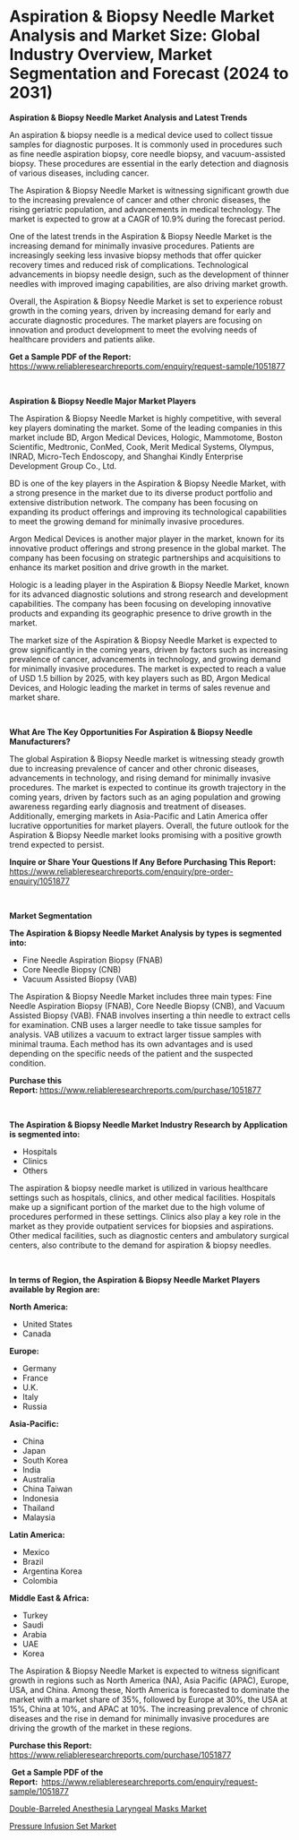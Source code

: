 <p><h1>Aspiration & Biopsy Needle Market Analysis and Market Size: Global Industry Overview, Market Segmentation and Forecast (2024 to 2031)</h1></p><p><strong>Aspiration & Biopsy Needle Market Analysis and Latest Trends</strong></p>
<p><p>An aspiration & biopsy needle is a medical device used to collect tissue samples for diagnostic purposes. It is commonly used in procedures such as fine needle aspiration biopsy, core needle biopsy, and vacuum-assisted biopsy. These procedures are essential in the early detection and diagnosis of various diseases, including cancer.</p><p>The Aspiration & Biopsy Needle Market is witnessing significant growth due to the increasing prevalence of cancer and other chronic diseases, the rising geriatric population, and advancements in medical technology. The market is expected to grow at a CAGR of 10.9% during the forecast period.</p><p>One of the latest trends in the Aspiration & Biopsy Needle Market is the increasing demand for minimally invasive procedures. Patients are increasingly seeking less invasive biopsy methods that offer quicker recovery times and reduced risk of complications. Technological advancements in biopsy needle design, such as the development of thinner needles with improved imaging capabilities, are also driving market growth.</p><p>Overall, the Aspiration & Biopsy Needle Market is set to experience robust growth in the coming years, driven by increasing demand for early and accurate diagnostic procedures. The market players are focusing on innovation and product development to meet the evolving needs of healthcare providers and patients alike.</p></p>
<p><strong>Get a Sample PDF of the Report:&nbsp;</strong> <a href="https://www.reliableresearchreports.com/enquiry/request-sample/1051877">https://www.reliableresearchreports.com/enquiry/request-sample/1051877</a></p>
<p>&nbsp;</p>
<p><strong>Aspiration & Biopsy Needle Major Market Players</strong></p>
<p><p>The Aspiration & Biopsy Needle Market is highly competitive, with several key players dominating the market. Some of the leading companies in this market include BD, Argon Medical Devices, Hologic, Mammotome, Boston Scientific, Medtronic, ConMed, Cook, Merit Medical Systems, Olympus, INRAD, Micro-Tech Endoscopy, and Shanghai Kindly Enterprise Development Group Co., Ltd.</p><p>BD is one of the key players in the Aspiration & Biopsy Needle Market, with a strong presence in the market due to its diverse product portfolio and extensive distribution network. The company has been focusing on expanding its product offerings and improving its technological capabilities to meet the growing demand for minimally invasive procedures.</p><p>Argon Medical Devices is another major player in the market, known for its innovative product offerings and strong presence in the global market. The company has been focusing on strategic partnerships and acquisitions to enhance its market position and drive growth in the market.</p><p>Hologic is a leading player in the Aspiration & Biopsy Needle Market, known for its advanced diagnostic solutions and strong research and development capabilities. The company has been focusing on developing innovative products and expanding its geographic presence to drive growth in the market.</p><p>The market size of the Aspiration & Biopsy Needle Market is expected to grow significantly in the coming years, driven by factors such as increasing prevalence of cancer, advancements in technology, and growing demand for minimally invasive procedures. The market is expected to reach a value of USD 1.5 billion by 2025, with key players such as BD, Argon Medical Devices, and Hologic leading the market in terms of sales revenue and market share.</p></p>
<p>&nbsp;</p>
<p><strong>What Are The Key Opportunities For Aspiration & Biopsy Needle Manufacturers?</strong></p>
<p><p>The global Aspiration & Biopsy Needle market is witnessing steady growth due to increasing prevalence of cancer and other chronic diseases, advancements in technology, and rising demand for minimally invasive procedures. The market is expected to continue its growth trajectory in the coming years, driven by factors such as an aging population and growing awareness regarding early diagnosis and treatment of diseases. Additionally, emerging markets in Asia-Pacific and Latin America offer lucrative opportunities for market players. Overall, the future outlook for the Aspiration & Biopsy Needle market looks promising with a positive growth trend expected to persist.</p></p>
<p><strong>Inquire or Share Your Questions If Any Before Purchasing This Report:</strong> <a href="https://www.reliableresearchreports.com/enquiry/pre-order-enquiry/1051877">https://www.reliableresearchreports.com/enquiry/pre-order-enquiry/1051877</a></p>
<p>&nbsp;</p>
<p><strong>Market Segmentation</strong></p>
<p><strong>The Aspiration & Biopsy Needle Market Analysis by types is segmented into:</strong></p>
<p><ul><li>Fine Needle Aspiration Biopsy (FNAB)</li><li>Core Needle Biopsy (CNB)</li><li>Vacuum Assisted Biopsy (VAB)</li></ul></p>
<p><p>The Aspiration & Biopsy Needle Market includes three main types: Fine Needle Aspiration Biopsy (FNAB), Core Needle Biopsy (CNB), and Vacuum Assisted Biopsy (VAB). FNAB involves inserting a thin needle to extract cells for examination. CNB uses a larger needle to take tissue samples for analysis. VAB utilizes a vacuum to extract larger tissue samples with minimal trauma. Each method has its own advantages and is used depending on the specific needs of the patient and the suspected condition.</p></p>
<p><strong>Purchase this Report:&nbsp;</strong><a href="https://www.reliableresearchreports.com/purchase/1051877">https://www.reliableresearchreports.com/purchase/1051877</a></p>
<p>&nbsp;</p>
<p><strong>The Aspiration & Biopsy Needle Market Industry Research by Application is segmented into:</strong></p>
<p><ul><li>Hospitals</li><li>Clinics</li><li>Others</li></ul></p>
<p><p>The aspiration & biopsy needle market is utilized in various healthcare settings such as hospitals, clinics, and other medical facilities. Hospitals make up a significant portion of the market due to the high volume of procedures performed in these settings. Clinics also play a key role in the market as they provide outpatient services for biopsies and aspirations. Other medical facilities, such as diagnostic centers and ambulatory surgical centers, also contribute to the demand for aspiration & biopsy needles.</p></p>
<p>&nbsp;</p>
<p><strong>In terms of Region, the Aspiration & Biopsy Needle Market Players available by Region are:</strong></p>
<p>
    <p> <strong> North America: </strong>
        <ul>
            <li>United States</li>
            <li>Canada</li>
        </ul>
        </p> 
    <p> <strong> Europe: </strong>
        <ul>
            <li>Germany</li>
            <li>France</li>
            <li>U.K.</li>
            <li>Italy</li>
            <li>Russia</li>
        </ul>
        </p> 
    <p> <strong> Asia-Pacific: </strong>
        <ul>
            <li>China</li>
            <li>Japan</li>
            <li>South Korea</li>
            <li>India</li>
            <li>Australia</li>
            <li>China Taiwan</li>
            <li>Indonesia</li>
            <li>Thailand</li>
            <li>Malaysia</li>
        </ul>
        </p> 
    <p> <strong> Latin America: </strong>
        <ul>
            <li>Mexico</li>
            <li>Brazil</li>
            <li>Argentina Korea</li>
            <li>Colombia</li>
        </ul>
        </p> 
    <p> <strong> Middle East & Africa: </strong>
        <ul>
            <li>Turkey</li>
            <li>Saudi</li>
            <li>Arabia</li>
            <li>UAE</li>
            <li>Korea</li>
        </ul>
    </p>
    </p>
<p><p>The Aspiration & Biopsy Needle Market is expected to witness significant growth in regions such as North America (NA), Asia Pacific (APAC), Europe, USA, and China. Among these, North America is forecasted to dominate the market with a market share of 35%, followed by Europe at 30%, the USA at 15%, China at 10%, and APAC at 10%. The increasing prevalence of chronic diseases and the rise in demand for minimally invasive procedures are driving the growth of the market in these regions.</p></p>
<p><strong>Purchase this Report: </strong><a href="https://www.reliableresearchreports.com/purchase/1051877">https://www.reliableresearchreports.com/purchase/1051877</a></p>
<p>&nbsp;<strong>Get a Sample PDF of the Report:&nbsp;&nbsp;</strong><a href="https://www.reliableresearchreports.com/enquiry/request-sample/1051877">https://www.reliableresearchreports.com/enquiry/request-sample/1051877</a></p>
<p><strong></strong></p>
<p><p><a href="https://github.com/khansimonweber1lqujlwoz15d/Market-Research-Report-List-1/blob/main/double-barreled-anesthesia-laryngeal-masks-market.md">Double-Barreled Anesthesia Laryngeal Masks Market</a></p><p><a href="https://github.com/Sherrillcrooksxa8i18ucf2m/Market-Research-Report-List-1/blob/main/pressure-infusion-set-market.md">Pressure Infusion Set Market</a></p></p>